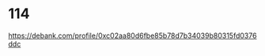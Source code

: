 # 114
https://debank.com/profile/0xc02aa80d6fbe85b78d7b34039b80315fd0376ddc

<!-- Auto-update: 2025-10-03T13:55:35.998573 -->

<!-- Auto-update: 2025-10-06T21:18:36.063476 -->
